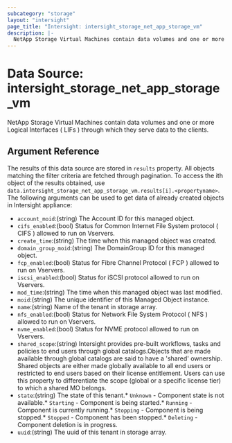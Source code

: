 ```yaml
---
subcategory: "storage"
layout: "intersight"
page_title: "Intersight: intersight_storage_net_app_storage_vm"
description: |-
  NetApp Storage Virtual Machines contain data volumes and one or more Logical Interfaces ( LIFs ) through which they serve data to the clients.
---
```


# Data Source: intersight_storage_net_app_storage_vm
NetApp Storage Virtual Machines contain data volumes and one or more Logical Interfaces ( LIFs ) through which they serve data to the clients.
## Argument Reference
The results of this data source are stored in `results` property.
All objects matching the filter criteria are fetched through pagination.
To access the ith object of the results obtained, use `data.intersight_storage_net_app_storage_vm.results[i].<propertyname>`.
The following arguments can be used to get data of already created objects in Intersight appliance:
* `account_moid`:(string) The Account ID for this managed object. 
* `cifs_enabled`:(bool) Status for Common Internet File System protocol ( CIFS ) allowed to run on Vservers. 
* `create_time`:(string) The time when this managed object was created. 
* `domain_group_moid`:(string) The DomainGroup ID for this managed object. 
* `fcp_enabled`:(bool) Status for Fibre Channel Protocol ( FCP ) allowed to run on Vservers. 
* `iscsi_enabled`:(bool) Status for iSCSI protocol allowed to run on Vservers. 
* `mod_time`:(string) The time when this managed object was last modified. 
* `moid`:(string) The unique identifier of this Managed Object instance. 
* `name`:(string) Name of the tenant in storage array. 
* `nfs_enabled`:(bool) Status for Network File System Protocol ( NFS ) allowed to run on  Vservers. 
* `nvme_enabled`:(bool) Status for NVME protocol allowed to run on Vservers. 
* `shared_scope`:(string) Intersight provides pre-built workflows, tasks and policies to end users through global catalogs.Objects that are made available through global catalogs are said to have a 'shared' ownership. Shared objects are either made globally available to all end users or restricted to end users based on their license entitlement. Users can use this property to differentiate the scope (global or a specific license tier) to which a shared MO belongs. 
* `state`:(string) The state of this tenant.* `Unknown` - Component state is not available.* `Starting` - Component is being started.* `Running` - Component is currently running.* `Stopping` - Component is being stopped.* `Stopped` - Component has been stopped.* `Deleting` - Component deletion is in progress. 
* `uuid`:(string) The uuid of this tenant in storage array. 
 